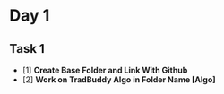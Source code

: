 # **Day 1**

## **Task 1**
- [1] **Create Base Folder and Link With Github**
- [2] **Work on TradBuddy Algo in Folder Name [Algo]**



